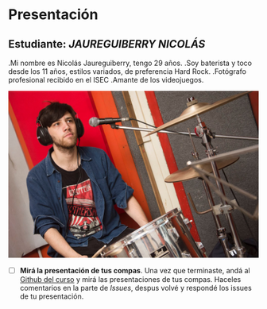# Presentación

## Estudiante: _JAUREGUIBERRY NICOLÁS_

.Mi nombre es Nicolás Jaureguiberry, tengo 29 años.
.Soy baterista y toco desde los 11 años, estilos variados, de preferencia Hard Rock.
.Fotógrafo profesional recibido en el ISEC
.Amante de los videojuegos.

![yo](jacku1.jpg)



- [ ] **Mirá la presentación de tus compas**. Una vez que terminaste, andá al [Github del curso](https://github.com/obj1unq) y mirá las presentaciones de tus compas. Haceles comentarios en la parte de _Issues_, despus volvé y respondé los issues de tu presentación.

